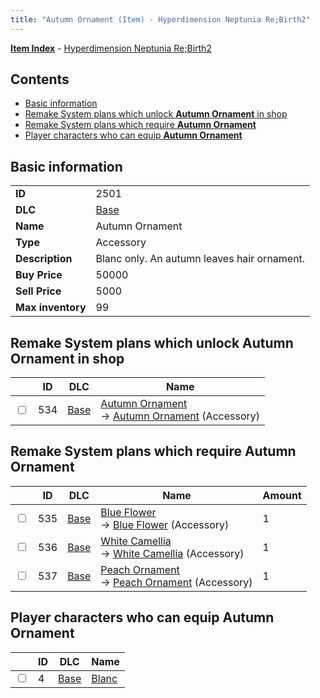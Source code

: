 ```yaml
---
title: "Autumn Ornament (Item) - Hyperdimension Neptunia Re;Birth2"
---
```


[**Item Index**](/neptunia/rb2/item/index.html) - [Hyperdimension Neptunia Re;Birth2](/neptunia/rb2)

## Contents

- [Basic information](#basic-information)
- [Remake System plans which unlock **Autumn Ornament** in shop](#remake-system-plans-which-unlock-autumn-ornament-in-shop)
- [Remake System plans which require **Autumn Ornament**](#remake-system-plans-which-require-autumn-ornament)
- [Player characters who can equip **Autumn Ornament**](#player-characters-who-can-equip-autumn-ornament)

## Basic information

|   |   |
| -- | -- |
| **ID** | 2501 |
| **DLC** | [Base](/neptunia/rb2/dlc/0-base.html) |
| **Name** | Autumn Ornament |
| **Type** | Accessory |
| **Description** | Blanc only. An autumn leaves hair ornament. |
| **Buy Price** | 50000 |
| **Sell Price** | 5000 |
| **Max inventory** | 99 |

## Remake System plans which unlock **Autumn Ornament** in shop

|    | ID | DLC | Name |
| -- | -- | --- | ---- |
| <input type="checkbox" id="rb2-remake-0-534" class="trackbox" /> | 534 | [Base](/neptunia/rb2/dlc/0-base.html) | [Autumn Ornament](/neptunia/rb2/remake/0-534-autumn-ornament.html)<br />→ [Autumn Ornament](/neptunia/rb2/item/0-2501-autumn-ornament.html) (Accessory) |

## Remake System plans which require **Autumn Ornament**

|    | ID | DLC | Name | Amount |
| -- | -- | --- | ---- | ------ |
| <input type="checkbox" id="rb2-remake-0-535" class="trackbox" /> | 535 | [Base](/neptunia/rb2/dlc/0-base.html) | [Blue Flower](/neptunia/rb2/remake/0-535-blue-flower.html)<br />→ [Blue Flower](/neptunia/rb2/item/0-2502-blue-flower.html) (Accessory) | 1 |
| <input type="checkbox" id="rb2-remake-0-536" class="trackbox" /> | 536 | [Base](/neptunia/rb2/dlc/0-base.html) | [White Camellia](/neptunia/rb2/remake/0-536-white-camellia.html)<br />→ [White Camellia](/neptunia/rb2/item/0-2503-white-camellia.html) (Accessory) | 1 |
| <input type="checkbox" id="rb2-remake-0-537" class="trackbox" /> | 537 | [Base](/neptunia/rb2/dlc/0-base.html) | [Peach Ornament](/neptunia/rb2/remake/0-537-peach-ornament.html)<br />→ [Peach Ornament](/neptunia/rb2/item/0-2504-peach-ornament.html) (Accessory) | 1 |

## Player characters who can equip **Autumn Ornament**

|    | ID | DLC | Name |
| -- | -- | --- | ---- |
| <input type="checkbox" id="rb2-player-0-4" class="trackbox" /> | 4 | [Base](/neptunia/rb2/dlc/0-base.html) | [Blanc](/neptunia/rb2/player/0-4-blanc.html) |